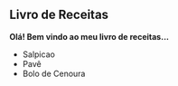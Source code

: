 ## **Livro de Receitas**

**Olá! Bem vindo ao meu livro de receitas...**

 - Salpicao
 - Pavê
 - Bolo de Cenoura